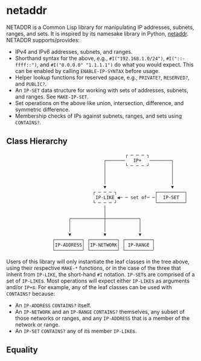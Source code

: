 # netaddr

NETADDR is a Common Lisp library for manipulating IP addresses, subnets, ranges,
and sets. It is inspired by its namesake library in Python,
[netaddr](https://github.com/netaddr/netaddr). NETADDR supports/provides:

* IPv4 and IPv6 addresses, subnets, and ranges.
* Shorthand syntax for the above, e.g., `#I("192.168.1.0/24")`, `#I("::-ffff::")`,
  and `#I("0.0.0.0" "1.1.1.1")` do what you would expect. This can be enabled
  by calling `ENABLE-IP-SYNTAX` before usage.
* Helper lookup functions for reserved space, e.g., `PRIVATE?`, `RESERVED?`, and
  `PUBLIC?`.
* An `IP-SET` data structure for working with sets of addresses, subnets, and
  ranges. See `MAKE-IP-SET`.
* Set operations on the above like union, intersection, difference, and
  symmetric difference.
* Membership checks of IPs against subnets, ranges, and sets using `CONTAINS?`.

## Class Hierarchy

```
                                            ┌ ─ ─ ─ ┐
                                    ┌───────   IP+   ────────┐
                                    │       └ ─ ─ ─ ┘        │
                                    │                        │
                                    │                        │
                                    │                        │
                                    ▼                        ▼
                                ┌ ─ ─ ─ ┐              ┌──────────┐
                                 IP-LIKE ◀─ ─ set of─ ─│  IP-SET  │
                                └ ─ ─ ─ ┘              └──────────┘
                                    │
                                    │
                       ┌────────────┼────────────┐
                       │            │            │
                       │            │            │
                       ▼            ▼            ▼
                 ┌──────────┐ ┌──────────┐ ┌──────────┐
                 │IP-ADDRESS│ │IP-NETWORK│ │ IP-RANGE │
                 └──────────┘ └──────────┘ └──────────┘
```

Users of this library will only instantiate the leaf classes in the tree above,
using their respective `MAKE-*` functions, or in the case of the three that
inherit from `IP-LIKE`, the short-hand `#I` notation. `IP-SET`s are comprised of
a set of `IP-LIKE`s. Most operations will expect either `IP-LIKE`s as arguments
and/or `IP+`s. For example, any of the leaf classes can be used with `CONTAINS?`
because:

* An `IP-ADDRESS` `CONTAINS?` itself.
* An `IP-NETWORK` and an `IP-RANGE` `CONTAINS?` themselves, any subset of those
  networks or ranges, and any `IP-ADDRESS` that is a member of the network or
  range.
* An `IP-SET` `CONTAINS?` any of its member `IP-LIKE`s.

## Equality

